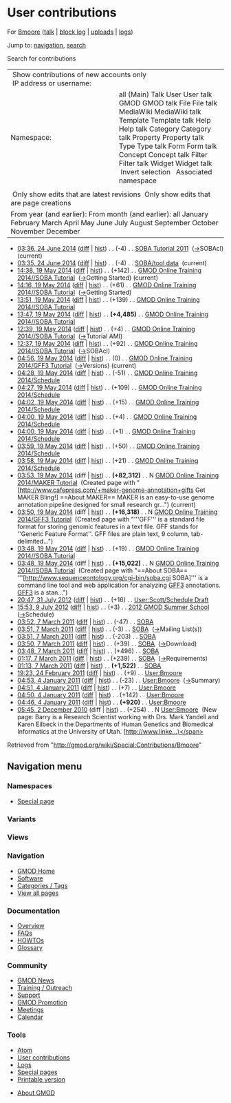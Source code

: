 <div id="mw-page-base" class="noprint">

</div>

<div id="mw-head-base" class="noprint">

</div>

<div id="content" class="mw-body" role="main">

<span id="top"></span>

<div id="mw-js-message" style="display:none;">

</div>



# <span dir="auto">User contributions</span>

<div id="bodyContent">

<div id="contentSub">

For [Bmoore](/wiki/User:Bmoore "User:Bmoore") (<a
href="/mediawiki/index.php?title=User_talk:Bmoore&amp;action=edit&amp;redlink=1"
class="new" title="User talk:Bmoore (page does not exist)">talk</a> \|
[block
log](/mediawiki/index.php?title=Special:Log/block&page=User%3ABmoore "Special:Log/block")
\| [uploads](/wiki/Special:ListFiles/Bmoore "Special:ListFiles/Bmoore")
\| [logs](/wiki/Special:Log/Bmoore "Special:Log/Bmoore"))

</div>

<div id="jump-to-nav" class="mw-jump">

Jump to: [navigation](#mw-navigation), [search](#p-search)

</div>

<div id="mw-content-text">

Search for contributions

<table class="mw-contributions-table">
<colgroup>
<col style="width: 50%" />
<col style="width: 50%" />
</colgroup>
<tbody>
<tr class="odd">
<td colspan="2"> Show contributions of new accounts only<br />
 IP address or username:</td>
</tr>
<tr class="even">
<td class="mw-label">Namespace:</td>
<td>all (Main) Talk User User talk GMOD GMOD talk File File talk
MediaWiki MediaWiki talk Template Template talk Help Help talk Category
Category talk Property Property talk Type Type talk Form Form talk
Concept Concept talk Filter Filter talk Widget Widget talk  
 Invert selection 
 Associated namespace </td>
</tr>
<tr class="odd">
<td colspan="2"></td>
</tr>
<tr class="even">
<td colspan="2"> Only show edits that are latest revisions
 Only show edits that are page creations</td>
</tr>
<tr class="odd">
<td colspan="2">From year (and earlier): From month (and earlier): all
January February March April May June July August September October
November December</td>
</tr>
</tbody>
</table>

- <a href="/mediawiki/index.php?title=SOBA_Tutorial_2011&amp;oldid=25979"
  class="mw-changeslist-date" title="SOBA Tutorial 2011">03:36, 24 June
  2014</a>
  ([diff](/mediawiki/index.php?title=SOBA_Tutorial_2011&diff=prev&oldid=25979 "SOBA Tutorial 2011")
  \|
  [hist](/mediawiki/index.php?title=SOBA_Tutorial_2011&action=history "SOBA Tutorial 2011"))
  <span class="mw-changeslist-separator">. .</span>
  <span class="mw-plusminus-neg" dir="ltr"
  title="15,352 bytes after change">(-4)</span>‎
  <span class="mw-changeslist-separator">. .</span>
  <a href="/wiki/SOBA_Tutorial_2011" class="mw-contributions-title"
  title="SOBA Tutorial 2011">SOBA Tutorial 2011</a> ‎
  <span class="comment">([→](/wiki/SOBA_Tutorial_2011#SOBAcl "SOBA Tutorial 2011")‎<span dir="auto"><span class="autocomment">SOBAcl</span></span>)</span>
  <span class="mw-uctop">(current)</span>
- <a href="/mediawiki/index.php?title=SOBA/tool_data&amp;oldid=25978"
  class="mw-changeslist-date" title="SOBA/tool data">03:35, 24 June
  2014</a>
  ([diff](/mediawiki/index.php?title=SOBA/tool_data&diff=prev&oldid=25978 "SOBA/tool data")
  \|
  [hist](/mediawiki/index.php?title=SOBA/tool_data&action=history "SOBA/tool data"))
  <span class="mw-changeslist-separator">. .</span>
  <span class="mw-plusminus-neg" dir="ltr"
  title="4,594 bytes after change">(-4)</span>‎
  <span class="mw-changeslist-separator">. .</span>
  <a href="/wiki/SOBA/tool_data" class="mw-contributions-title"
  title="SOBA/tool data">SOBA/tool data</a> ‎
  <span class="mw-uctop">(current)</span>
- <a
  href="/mediawiki/index.php?title=GMOD_Online_Training_2014//SOBA_Tutorial&amp;oldid=25824"
  class="mw-changeslist-date"
  title="GMOD Online Training 2014//SOBA Tutorial">14:38, 19 May 2014</a>
  ([diff](/mediawiki/index.php?title=GMOD_Online_Training_2014//SOBA_Tutorial&diff=prev&oldid=25824 "GMOD Online Training 2014//SOBA Tutorial")
  \|
  [hist](/mediawiki/index.php?title=GMOD_Online_Training_2014//SOBA_Tutorial&action=history "GMOD Online Training 2014//SOBA Tutorial"))
  <span class="mw-changeslist-separator">. .</span>
  <span class="mw-plusminus-pos" dir="ltr"
  title="19,964 bytes after change">(+142)</span>‎
  <span class="mw-changeslist-separator">. .</span>
  <a href="/wiki/GMOD_Online_Training_2014//SOBA_Tutorial"
  class="mw-contributions-title"
  title="GMOD Online Training 2014//SOBA Tutorial">GMOD Online Training
  2014//SOBA Tutorial</a> ‎
  <span class="comment">([→](/wiki/GMOD_Online_Training_2014//SOBA_Tutorial#Getting_Started "GMOD Online Training 2014//SOBA Tutorial")‎<span dir="auto"><span class="autocomment">Getting
  Started</span></span>)</span> <span class="mw-uctop">(current)</span>
- <a
  href="/mediawiki/index.php?title=GMOD_Online_Training_2014//SOBA_Tutorial&amp;oldid=25820"
  class="mw-changeslist-date"
  title="GMOD Online Training 2014//SOBA Tutorial">14:16, 19 May 2014</a>
  ([diff](/mediawiki/index.php?title=GMOD_Online_Training_2014//SOBA_Tutorial&diff=prev&oldid=25820 "GMOD Online Training 2014//SOBA Tutorial")
  \|
  [hist](/mediawiki/index.php?title=GMOD_Online_Training_2014//SOBA_Tutorial&action=history "GMOD Online Training 2014//SOBA Tutorial"))
  <span class="mw-changeslist-separator">. .</span>
  <span class="mw-plusminus-pos" dir="ltr"
  title="19,822 bytes after change">(+61)</span>‎
  <span class="mw-changeslist-separator">. .</span>
  <a href="/wiki/GMOD_Online_Training_2014//SOBA_Tutorial"
  class="mw-contributions-title"
  title="GMOD Online Training 2014//SOBA Tutorial">GMOD Online Training
  2014//SOBA Tutorial</a> ‎
  <span class="comment">([→](/wiki/GMOD_Online_Training_2014//SOBA_Tutorial#Getting_Started "GMOD Online Training 2014//SOBA Tutorial")‎<span dir="auto"><span class="autocomment">Getting
  Started</span></span>)</span>
- <a
  href="/mediawiki/index.php?title=GMOD_Online_Training_2014//SOBA_Tutorial&amp;oldid=25814"
  class="mw-changeslist-date"
  title="GMOD Online Training 2014//SOBA Tutorial">13:51, 19 May 2014</a>
  ([diff](/mediawiki/index.php?title=GMOD_Online_Training_2014//SOBA_Tutorial&diff=prev&oldid=25814 "GMOD Online Training 2014//SOBA Tutorial")
  \|
  [hist](/mediawiki/index.php?title=GMOD_Online_Training_2014//SOBA_Tutorial&action=history "GMOD Online Training 2014//SOBA Tutorial"))
  <span class="mw-changeslist-separator">. .</span>
  <span class="mw-plusminus-pos" dir="ltr"
  title="19,761 bytes after change">(+139)</span>‎
  <span class="mw-changeslist-separator">. .</span>
  <a href="/wiki/GMOD_Online_Training_2014//SOBA_Tutorial"
  class="mw-contributions-title"
  title="GMOD Online Training 2014//SOBA Tutorial">GMOD Online Training
  2014//SOBA Tutorial</a> ‎
- <a
  href="/mediawiki/index.php?title=GMOD_Online_Training_2014//SOBA_Tutorial&amp;oldid=25812"
  class="mw-changeslist-date"
  title="GMOD Online Training 2014//SOBA Tutorial">13:47, 19 May 2014</a>
  ([diff](/mediawiki/index.php?title=GMOD_Online_Training_2014//SOBA_Tutorial&diff=prev&oldid=25812 "GMOD Online Training 2014//SOBA Tutorial")
  \|
  [hist](/mediawiki/index.php?title=GMOD_Online_Training_2014//SOBA_Tutorial&action=history "GMOD Online Training 2014//SOBA Tutorial"))
  <span class="mw-changeslist-separator">. .</span> **(+4,485)**‎
  <span class="mw-changeslist-separator">. .</span>
  <a href="/wiki/GMOD_Online_Training_2014//SOBA_Tutorial"
  class="mw-contributions-title"
  title="GMOD Online Training 2014//SOBA Tutorial">GMOD Online Training
  2014//SOBA Tutorial</a> ‎
- <a
  href="/mediawiki/index.php?title=GMOD_Online_Training_2014//SOBA_Tutorial&amp;oldid=25809"
  class="mw-changeslist-date"
  title="GMOD Online Training 2014//SOBA Tutorial">12:39, 19 May 2014</a>
  ([diff](/mediawiki/index.php?title=GMOD_Online_Training_2014//SOBA_Tutorial&diff=prev&oldid=25809 "GMOD Online Training 2014//SOBA Tutorial")
  \|
  [hist](/mediawiki/index.php?title=GMOD_Online_Training_2014//SOBA_Tutorial&action=history "GMOD Online Training 2014//SOBA Tutorial"))
  <span class="mw-changeslist-separator">. .</span>
  <span class="mw-plusminus-pos" dir="ltr"
  title="15,137 bytes after change">(+4)</span>‎
  <span class="mw-changeslist-separator">. .</span>
  <a href="/wiki/GMOD_Online_Training_2014//SOBA_Tutorial"
  class="mw-contributions-title"
  title="GMOD Online Training 2014//SOBA Tutorial">GMOD Online Training
  2014//SOBA Tutorial</a> ‎
  <span class="comment">([→](/wiki/GMOD_Online_Training_2014//SOBA_Tutorial#Tutorial_AMI "GMOD Online Training 2014//SOBA Tutorial")‎<span dir="auto"><span class="autocomment">Tutorial
  AMI</span></span>)</span>
- <a
  href="/mediawiki/index.php?title=GMOD_Online_Training_2014//SOBA_Tutorial&amp;oldid=25808"
  class="mw-changeslist-date"
  title="GMOD Online Training 2014//SOBA Tutorial">12:37, 19 May 2014</a>
  ([diff](/mediawiki/index.php?title=GMOD_Online_Training_2014//SOBA_Tutorial&diff=prev&oldid=25808 "GMOD Online Training 2014//SOBA Tutorial")
  \|
  [hist](/mediawiki/index.php?title=GMOD_Online_Training_2014//SOBA_Tutorial&action=history "GMOD Online Training 2014//SOBA Tutorial"))
  <span class="mw-changeslist-separator">. .</span>
  <span class="mw-plusminus-pos" dir="ltr"
  title="15,133 bytes after change">(+92)</span>‎
  <span class="mw-changeslist-separator">. .</span>
  <a href="/wiki/GMOD_Online_Training_2014//SOBA_Tutorial"
  class="mw-contributions-title"
  title="GMOD Online Training 2014//SOBA Tutorial">GMOD Online Training
  2014//SOBA Tutorial</a> ‎
  <span class="comment">([→](/wiki/GMOD_Online_Training_2014//SOBA_Tutorial#SOBAcl "GMOD Online Training 2014//SOBA Tutorial")‎<span dir="auto"><span class="autocomment">SOBAcl</span></span>)</span>
- <a
  href="/mediawiki/index.php?title=GMOD_Online_Training_2014/GFF3_Tutorial&amp;oldid=25807"
  class="mw-changeslist-date"
  title="GMOD Online Training 2014/GFF3 Tutorial">04:56, 19 May 2014</a>
  ([diff](/mediawiki/index.php?title=GMOD_Online_Training_2014/GFF3_Tutorial&diff=prev&oldid=25807 "GMOD Online Training 2014/GFF3 Tutorial")
  \|
  [hist](/mediawiki/index.php?title=GMOD_Online_Training_2014/GFF3_Tutorial&action=history "GMOD Online Training 2014/GFF3 Tutorial"))
  <span class="mw-changeslist-separator">. .</span>
  <span class="mw-plusminus-null" dir="ltr"
  title="16,318 bytes after change">(0)</span>‎
  <span class="mw-changeslist-separator">. .</span>
  <a href="/wiki/GMOD_Online_Training_2014/GFF3_Tutorial"
  class="mw-contributions-title"
  title="GMOD Online Training 2014/GFF3 Tutorial">GMOD Online Training
  2014/GFF3 Tutorial</a> ‎
  <span class="comment">([→](/wiki/GMOD_Online_Training_2014/GFF3_Tutorial#Versions "GMOD Online Training 2014/GFF3 Tutorial")‎<span dir="auto"><span class="autocomment">Versions</span></span>)</span>
  <span class="mw-uctop">(current)</span>
- <a
  href="/mediawiki/index.php?title=GMOD_Online_Training_2014/Schedule&amp;oldid=25806"
  class="mw-changeslist-date"
  title="GMOD Online Training 2014/Schedule">04:28, 19 May 2014</a>
  ([diff](/mediawiki/index.php?title=GMOD_Online_Training_2014/Schedule&diff=prev&oldid=25806 "GMOD Online Training 2014/Schedule")
  \|
  [hist](/mediawiki/index.php?title=GMOD_Online_Training_2014/Schedule&action=history "GMOD Online Training 2014/Schedule"))
  <span class="mw-changeslist-separator">. .</span>
  <span class="mw-plusminus-neg" dir="ltr"
  title="2,908 bytes after change">(-51)</span>‎
  <span class="mw-changeslist-separator">. .</span>
  <a href="/wiki/GMOD_Online_Training_2014/Schedule"
  class="mw-contributions-title"
  title="GMOD Online Training 2014/Schedule">GMOD Online Training
  2014/Schedule</a> ‎
- <a
  href="/mediawiki/index.php?title=GMOD_Online_Training_2014/Schedule&amp;oldid=25805"
  class="mw-changeslist-date"
  title="GMOD Online Training 2014/Schedule">04:27, 19 May 2014</a>
  ([diff](/mediawiki/index.php?title=GMOD_Online_Training_2014/Schedule&diff=prev&oldid=25805 "GMOD Online Training 2014/Schedule")
  \|
  [hist](/mediawiki/index.php?title=GMOD_Online_Training_2014/Schedule&action=history "GMOD Online Training 2014/Schedule"))
  <span class="mw-changeslist-separator">. .</span>
  <span class="mw-plusminus-pos" dir="ltr"
  title="2,959 bytes after change">(+109)</span>‎
  <span class="mw-changeslist-separator">. .</span>
  <a href="/wiki/GMOD_Online_Training_2014/Schedule"
  class="mw-contributions-title"
  title="GMOD Online Training 2014/Schedule">GMOD Online Training
  2014/Schedule</a> ‎
- <a
  href="/mediawiki/index.php?title=GMOD_Online_Training_2014/Schedule&amp;oldid=25804"
  class="mw-changeslist-date"
  title="GMOD Online Training 2014/Schedule">04:02, 19 May 2014</a>
  ([diff](/mediawiki/index.php?title=GMOD_Online_Training_2014/Schedule&diff=prev&oldid=25804 "GMOD Online Training 2014/Schedule")
  \|
  [hist](/mediawiki/index.php?title=GMOD_Online_Training_2014/Schedule&action=history "GMOD Online Training 2014/Schedule"))
  <span class="mw-changeslist-separator">. .</span>
  <span class="mw-plusminus-pos" dir="ltr"
  title="2,850 bytes after change">(+15)</span>‎
  <span class="mw-changeslist-separator">. .</span>
  <a href="/wiki/GMOD_Online_Training_2014/Schedule"
  class="mw-contributions-title"
  title="GMOD Online Training 2014/Schedule">GMOD Online Training
  2014/Schedule</a> ‎
- <a
  href="/mediawiki/index.php?title=GMOD_Online_Training_2014/Schedule&amp;oldid=25803"
  class="mw-changeslist-date"
  title="GMOD Online Training 2014/Schedule">04:00, 19 May 2014</a>
  ([diff](/mediawiki/index.php?title=GMOD_Online_Training_2014/Schedule&diff=prev&oldid=25803 "GMOD Online Training 2014/Schedule")
  \|
  [hist](/mediawiki/index.php?title=GMOD_Online_Training_2014/Schedule&action=history "GMOD Online Training 2014/Schedule"))
  <span class="mw-changeslist-separator">. .</span>
  <span class="mw-plusminus-pos" dir="ltr"
  title="2,835 bytes after change">(+4)</span>‎
  <span class="mw-changeslist-separator">. .</span>
  <a href="/wiki/GMOD_Online_Training_2014/Schedule"
  class="mw-contributions-title"
  title="GMOD Online Training 2014/Schedule">GMOD Online Training
  2014/Schedule</a> ‎
- <a
  href="/mediawiki/index.php?title=GMOD_Online_Training_2014/Schedule&amp;oldid=25802"
  class="mw-changeslist-date"
  title="GMOD Online Training 2014/Schedule">04:00, 19 May 2014</a>
  ([diff](/mediawiki/index.php?title=GMOD_Online_Training_2014/Schedule&diff=prev&oldid=25802 "GMOD Online Training 2014/Schedule")
  \|
  [hist](/mediawiki/index.php?title=GMOD_Online_Training_2014/Schedule&action=history "GMOD Online Training 2014/Schedule"))
  <span class="mw-changeslist-separator">. .</span>
  <span class="mw-plusminus-pos" dir="ltr"
  title="2,831 bytes after change">(+1)</span>‎
  <span class="mw-changeslist-separator">. .</span>
  <a href="/wiki/GMOD_Online_Training_2014/Schedule"
  class="mw-contributions-title"
  title="GMOD Online Training 2014/Schedule">GMOD Online Training
  2014/Schedule</a> ‎
- <a
  href="/mediawiki/index.php?title=GMOD_Online_Training_2014/Schedule&amp;oldid=25801"
  class="mw-changeslist-date"
  title="GMOD Online Training 2014/Schedule">03:59, 19 May 2014</a>
  ([diff](/mediawiki/index.php?title=GMOD_Online_Training_2014/Schedule&diff=prev&oldid=25801 "GMOD Online Training 2014/Schedule")
  \|
  [hist](/mediawiki/index.php?title=GMOD_Online_Training_2014/Schedule&action=history "GMOD Online Training 2014/Schedule"))
  <span class="mw-changeslist-separator">. .</span>
  <span class="mw-plusminus-pos" dir="ltr"
  title="2,830 bytes after change">(+50)</span>‎
  <span class="mw-changeslist-separator">. .</span>
  <a href="/wiki/GMOD_Online_Training_2014/Schedule"
  class="mw-contributions-title"
  title="GMOD Online Training 2014/Schedule">GMOD Online Training
  2014/Schedule</a> ‎
- <a
  href="/mediawiki/index.php?title=GMOD_Online_Training_2014/Schedule&amp;oldid=25800"
  class="mw-changeslist-date"
  title="GMOD Online Training 2014/Schedule">03:58, 19 May 2014</a>
  ([diff](/mediawiki/index.php?title=GMOD_Online_Training_2014/Schedule&diff=prev&oldid=25800 "GMOD Online Training 2014/Schedule")
  \|
  [hist](/mediawiki/index.php?title=GMOD_Online_Training_2014/Schedule&action=history "GMOD Online Training 2014/Schedule"))
  <span class="mw-changeslist-separator">. .</span>
  <span class="mw-plusminus-pos" dir="ltr"
  title="2,780 bytes after change">(+21)</span>‎
  <span class="mw-changeslist-separator">. .</span>
  <a href="/wiki/GMOD_Online_Training_2014/Schedule"
  class="mw-contributions-title"
  title="GMOD Online Training 2014/Schedule">GMOD Online Training
  2014/Schedule</a> ‎
- <a
  href="/mediawiki/index.php?title=GMOD_Online_Training_2014/MAKER_Tutorial&amp;oldid=25799"
  class="mw-changeslist-date"
  title="GMOD Online Training 2014/MAKER Tutorial">03:53, 19 May 2014</a>
  (diff \|
  [hist](/mediawiki/index.php?title=GMOD_Online_Training_2014/MAKER_Tutorial&action=history "GMOD Online Training 2014/MAKER Tutorial"))
  <span class="mw-changeslist-separator">. .</span> **(+82,312)**‎
  <span class="mw-changeslist-separator">. .</span> N
  <a href="/wiki/GMOD_Online_Training_2014/MAKER_Tutorial"
  class="mw-contributions-title"
  title="GMOD Online Training 2014/MAKER Tutorial">GMOD Online Training
  2014/MAKER Tutorial</a> ‎ <span class="comment">(Created page with
  "\[http://www.cafepress.com/+maker-genome-annotation+gifts Get MAKER
  Bling!\] ==About MAKER== MAKER is an easy-to-use genome annotation
  pipeline designed for small research gr...")</span>
  <span class="mw-uctop">(current)</span>
- <a
  href="/mediawiki/index.php?title=GMOD_Online_Training_2014/GFF3_Tutorial&amp;oldid=25798"
  class="mw-changeslist-date"
  title="GMOD Online Training 2014/GFF3 Tutorial">03:50, 19 May 2014</a>
  (diff \|
  [hist](/mediawiki/index.php?title=GMOD_Online_Training_2014/GFF3_Tutorial&action=history "GMOD Online Training 2014/GFF3 Tutorial"))
  <span class="mw-changeslist-separator">. .</span> **(+16,318)**‎
  <span class="mw-changeslist-separator">. .</span> N
  <a href="/wiki/GMOD_Online_Training_2014/GFF3_Tutorial"
  class="mw-contributions-title"
  title="GMOD Online Training 2014/GFF3 Tutorial">GMOD Online Training
  2014/GFF3 Tutorial</a> ‎ <span class="comment">(Created page with
  "'''GFF''' is a standard file format for storing genomic features in a
  text file. GFF stands for ''Generic Feature Format''. GFF files are
  plain text, 9 column, tab-delimited...")</span>
- <a
  href="/mediawiki/index.php?title=GMOD_Online_Training_2014//SOBA_Tutorial&amp;oldid=25797"
  class="mw-changeslist-date"
  title="GMOD Online Training 2014//SOBA Tutorial">03:48, 19 May 2014</a>
  ([diff](/mediawiki/index.php?title=GMOD_Online_Training_2014//SOBA_Tutorial&diff=prev&oldid=25797 "GMOD Online Training 2014//SOBA Tutorial")
  \|
  [hist](/mediawiki/index.php?title=GMOD_Online_Training_2014//SOBA_Tutorial&action=history "GMOD Online Training 2014//SOBA Tutorial"))
  <span class="mw-changeslist-separator">. .</span>
  <span class="mw-plusminus-pos" dir="ltr"
  title="15,041 bytes after change">(+19)</span>‎
  <span class="mw-changeslist-separator">. .</span>
  <a href="/wiki/GMOD_Online_Training_2014//SOBA_Tutorial"
  class="mw-contributions-title"
  title="GMOD Online Training 2014//SOBA Tutorial">GMOD Online Training
  2014//SOBA Tutorial</a> ‎
- <a
  href="/mediawiki/index.php?title=GMOD_Online_Training_2014//SOBA_Tutorial&amp;oldid=25796"
  class="mw-changeslist-date"
  title="GMOD Online Training 2014//SOBA Tutorial">03:48, 19 May 2014</a>
  (diff \|
  [hist](/mediawiki/index.php?title=GMOD_Online_Training_2014//SOBA_Tutorial&action=history "GMOD Online Training 2014//SOBA Tutorial"))
  <span class="mw-changeslist-separator">. .</span> **(+15,022)**‎
  <span class="mw-changeslist-separator">. .</span> N
  <a href="/wiki/GMOD_Online_Training_2014//SOBA_Tutorial"
  class="mw-contributions-title"
  title="GMOD Online Training 2014//SOBA Tutorial">GMOD Online Training
  2014//SOBA Tutorial</a> ‎ <span class="comment">(Created page with
  "==About SOBA== '''\[http://www.sequenceontology.org/cgi-bin/soba.cgi
  SOBA\]''' is a command line tool and web application for analyzing
  [GFF3](/wiki/GFF3 "GFF3") annotations. [GFF3](/wiki/GFF3 "GFF3") is a
  stan...")</span>
- <a
  href="/mediawiki/index.php?title=User:Scott/Schedule_Draft&amp;oldid=20926"
  class="mw-changeslist-date" title="User:Scott/Schedule Draft">20:47, 31
  July 2012</a>
  ([diff](/mediawiki/index.php?title=User:Scott/Schedule_Draft&diff=prev&oldid=20926 "User:Scott/Schedule Draft")
  \|
  [hist](/mediawiki/index.php?title=User:Scott/Schedule_Draft&action=history "User:Scott/Schedule Draft"))
  <span class="mw-changeslist-separator">. .</span>
  <span class="mw-plusminus-pos" dir="ltr"
  title="7,956 bytes after change">(+16)</span>‎
  <span class="mw-changeslist-separator">. .</span>
  <a href="/wiki/User:Scott/Schedule_Draft" class="mw-contributions-title"
  title="User:Scott/Schedule Draft">User:Scott/Schedule Draft</a> ‎
- <a
  href="/mediawiki/index.php?title=2012_GMOD_Summer_School&amp;oldid=20740"
  class="mw-changeslist-date" title="2012 GMOD Summer School">15:53, 9
  July 2012</a>
  ([diff](/mediawiki/index.php?title=2012_GMOD_Summer_School&diff=prev&oldid=20740 "2012 GMOD Summer School")
  \|
  [hist](/mediawiki/index.php?title=2012_GMOD_Summer_School&action=history "2012 GMOD Summer School"))
  <span class="mw-changeslist-separator">. .</span>
  <span class="mw-plusminus-pos" dir="ltr"
  title="5,148 bytes after change">(+3)</span>‎
  <span class="mw-changeslist-separator">. .</span>
  <a href="/wiki/2012_GMOD_Summer_School" class="mw-contributions-title"
  title="2012 GMOD Summer School">2012 GMOD Summer School</a> ‎
  <span class="comment">([→](/wiki/2012_GMOD_Summer_School#Schedule "2012 GMOD Summer School")‎<span dir="auto"><span class="autocomment">Schedule</span></span>)</span>
- <a href="/mediawiki/index.php?title=SOBA&amp;oldid=17201"
  class="mw-changeslist-date" title="SOBA">03:52, 7 March 2011</a>
  ([diff](/mediawiki/index.php?title=SOBA&diff=prev&oldid=17201 "SOBA")
  \| [hist](/mediawiki/index.php?title=SOBA&action=history "SOBA"))
  <span class="mw-changeslist-separator">. .</span>
  <span class="mw-plusminus-neg" dir="ltr"
  title="4,434 bytes after change">(-47)</span>‎
  <span class="mw-changeslist-separator">. .</span>
  <a href="/wiki/SOBA" class="mw-contributions-title"
  title="SOBA">SOBA</a> ‎
- <a href="/mediawiki/index.php?title=SOBA&amp;oldid=17200"
  class="mw-changeslist-date" title="SOBA">03:51, 7 March 2011</a>
  ([diff](/mediawiki/index.php?title=SOBA&diff=prev&oldid=17200 "SOBA")
  \| [hist](/mediawiki/index.php?title=SOBA&action=history "SOBA"))
  <span class="mw-changeslist-separator">. .</span>
  <span class="mw-plusminus-neg" dir="ltr"
  title="4,481 bytes after change">(-3)</span>‎
  <span class="mw-changeslist-separator">. .</span>
  <a href="/wiki/SOBA" class="mw-contributions-title"
  title="SOBA">SOBA</a> ‎
  <span class="comment">([→](/wiki/SOBA#Mailing_List.28s.29 "SOBA")‎<span dir="auto"><span class="autocomment">Mailing
  List(s)</span></span>)</span>
- <a href="/mediawiki/index.php?title=SOBA&amp;oldid=17199"
  class="mw-changeslist-date" title="SOBA">03:51, 7 March 2011</a>
  ([diff](/mediawiki/index.php?title=SOBA&diff=prev&oldid=17199 "SOBA")
  \| [hist](/mediawiki/index.php?title=SOBA&action=history "SOBA"))
  <span class="mw-changeslist-separator">. .</span>
  <span class="mw-plusminus-neg" dir="ltr"
  title="4,484 bytes after change">(-203)</span>‎
  <span class="mw-changeslist-separator">. .</span>
  <a href="/wiki/SOBA" class="mw-contributions-title"
  title="SOBA">SOBA</a> ‎
- <a href="/mediawiki/index.php?title=SOBA&amp;oldid=17198"
  class="mw-changeslist-date" title="SOBA">03:50, 7 March 2011</a>
  ([diff](/mediawiki/index.php?title=SOBA&diff=prev&oldid=17198 "SOBA")
  \| [hist](/mediawiki/index.php?title=SOBA&action=history "SOBA"))
  <span class="mw-changeslist-separator">. .</span>
  <span class="mw-plusminus-pos" dir="ltr"
  title="4,687 bytes after change">(+39)</span>‎
  <span class="mw-changeslist-separator">. .</span>
  <a href="/wiki/SOBA" class="mw-contributions-title"
  title="SOBA">SOBA</a> ‎
  <span class="comment">([→](/wiki/SOBA#Download "SOBA")‎<span dir="auto"><span class="autocomment">Download</span></span>)</span>
- <a href="/mediawiki/index.php?title=SOBA&amp;oldid=17196"
  class="mw-changeslist-date" title="SOBA">03:48, 7 March 2011</a>
  ([diff](/mediawiki/index.php?title=SOBA&diff=prev&oldid=17196 "SOBA")
  \| [hist](/mediawiki/index.php?title=SOBA&action=history "SOBA"))
  <span class="mw-changeslist-separator">. .</span>
  <span class="mw-plusminus-pos" dir="ltr"
  title="4,648 bytes after change">(+496)</span>‎
  <span class="mw-changeslist-separator">. .</span>
  <a href="/wiki/SOBA" class="mw-contributions-title"
  title="SOBA">SOBA</a> ‎
- <a href="/mediawiki/index.php?title=SOBA&amp;oldid=17183"
  class="mw-changeslist-date" title="SOBA">01:17, 7 March 2011</a>
  ([diff](/mediawiki/index.php?title=SOBA&diff=prev&oldid=17183 "SOBA")
  \| [hist](/mediawiki/index.php?title=SOBA&action=history "SOBA"))
  <span class="mw-changeslist-separator">. .</span>
  <span class="mw-plusminus-pos" dir="ltr"
  title="4,152 bytes after change">(+239)</span>‎
  <span class="mw-changeslist-separator">. .</span>
  <a href="/wiki/SOBA" class="mw-contributions-title"
  title="SOBA">SOBA</a> ‎
  <span class="comment">([→](/wiki/SOBA#Requirements "SOBA")‎<span dir="auto"><span class="autocomment">Requirements</span></span>)</span>
- <a href="/mediawiki/index.php?title=SOBA&amp;oldid=17182"
  class="mw-changeslist-date" title="SOBA">01:13, 7 March 2011</a>
  ([diff](/mediawiki/index.php?title=SOBA&diff=prev&oldid=17182 "SOBA")
  \| [hist](/mediawiki/index.php?title=SOBA&action=history "SOBA"))
  <span class="mw-changeslist-separator">. .</span> **(+1,522)**‎
  <span class="mw-changeslist-separator">. .</span>
  <a href="/wiki/SOBA" class="mw-contributions-title"
  title="SOBA">SOBA</a> ‎
- <a href="/mediawiki/index.php?title=User:Bmoore&amp;oldid=17010"
  class="mw-changeslist-date" title="User:Bmoore">19:23, 24 February
  2011</a>
  ([diff](/mediawiki/index.php?title=User:Bmoore&diff=prev&oldid=17010 "User:Bmoore")
  \|
  [hist](/mediawiki/index.php?title=User:Bmoore&action=history "User:Bmoore"))
  <span class="mw-changeslist-separator">. .</span>
  <span class="mw-plusminus-pos" dir="ltr"
  title="1,315 bytes after change">(+9)</span>‎
  <span class="mw-changeslist-separator">. .</span>
  <a href="/wiki/User:Bmoore" class="mw-contributions-title"
  title="User:Bmoore">User:Bmoore</a> ‎
- <a href="/mediawiki/index.php?title=User:Bmoore&amp;oldid=16378"
  class="mw-changeslist-date" title="User:Bmoore">04:53, 4 January
  2011</a>
  ([diff](/mediawiki/index.php?title=User:Bmoore&diff=prev&oldid=16378 "User:Bmoore")
  \|
  [hist](/mediawiki/index.php?title=User:Bmoore&action=history "User:Bmoore"))
  <span class="mw-changeslist-separator">. .</span>
  <span class="mw-plusminus-neg" dir="ltr"
  title="1,300 bytes after change">(-23)</span>‎
  <span class="mw-changeslist-separator">. .</span>
  <a href="/wiki/User:Bmoore" class="mw-contributions-title"
  title="User:Bmoore">User:Bmoore</a> ‎
  <span class="comment">([→](/wiki/User:Bmoore#Summary "User:Bmoore")‎<span dir="auto"><span class="autocomment">Summary</span></span>)</span>
- <a href="/mediawiki/index.php?title=User:Bmoore&amp;oldid=16377"
  class="mw-changeslist-date" title="User:Bmoore">04:51, 4 January
  2011</a>
  ([diff](/mediawiki/index.php?title=User:Bmoore&diff=prev&oldid=16377 "User:Bmoore")
  \|
  [hist](/mediawiki/index.php?title=User:Bmoore&action=history "User:Bmoore"))
  <span class="mw-changeslist-separator">. .</span>
  <span class="mw-plusminus-pos" dir="ltr"
  title="1,323 bytes after change">(+7)</span>‎
  <span class="mw-changeslist-separator">. .</span>
  <a href="/wiki/User:Bmoore" class="mw-contributions-title"
  title="User:Bmoore">User:Bmoore</a> ‎
- <a href="/mediawiki/index.php?title=User:Bmoore&amp;oldid=16376"
  class="mw-changeslist-date" title="User:Bmoore">04:50, 4 January
  2011</a>
  ([diff](/mediawiki/index.php?title=User:Bmoore&diff=prev&oldid=16376 "User:Bmoore")
  \|
  [hist](/mediawiki/index.php?title=User:Bmoore&action=history "User:Bmoore"))
  <span class="mw-changeslist-separator">. .</span>
  <span class="mw-plusminus-pos" dir="ltr"
  title="1,316 bytes after change">(+142)</span>‎
  <span class="mw-changeslist-separator">. .</span>
  <a href="/wiki/User:Bmoore" class="mw-contributions-title"
  title="User:Bmoore">User:Bmoore</a> ‎
- <a href="/mediawiki/index.php?title=User:Bmoore&amp;oldid=16375"
  class="mw-changeslist-date" title="User:Bmoore">04:46, 4 January
  2011</a>
  ([diff](/mediawiki/index.php?title=User:Bmoore&diff=prev&oldid=16375 "User:Bmoore")
  \|
  [hist](/mediawiki/index.php?title=User:Bmoore&action=history "User:Bmoore"))
  <span class="mw-changeslist-separator">. .</span> **(+920)**‎
  <span class="mw-changeslist-separator">. .</span>
  <a href="/wiki/User:Bmoore" class="mw-contributions-title"
  title="User:Bmoore">User:Bmoore</a> ‎
- <a href="/mediawiki/index.php?title=User:Bmoore&amp;oldid=15767"
  class="mw-changeslist-date" title="User:Bmoore">05:45, 2 December
  2010</a> (diff \|
  [hist](/mediawiki/index.php?title=User:Bmoore&action=history "User:Bmoore"))
  <span class="mw-changeslist-separator">. .</span>
  <span class="mw-plusminus-pos" dir="ltr"
  title="254 bytes after change">(+254)</span>‎
  <span class="mw-changeslist-separator">. .</span> N
  <a href="/wiki/User:Bmoore" class="mw-contributions-title"
  title="User:Bmoore">User:Bmoore</a> ‎ <span class="comment">(New page:
  Barry is a Research Scientist working with Drs. Mark Yandell and Karen
  Eilbeck in the Departments of Human Genetics and Biomedical
  Informatics at the University of Utah. \[http://www.linke...)</span>

</div>

<div class="printfooter">

Retrieved from "<http://gmod.org/wiki/Special:Contributions/Bmoore>"

</div>

<div id="catlinks" class="catlinks catlinks-allhidden">

</div>

<div class="visualClear">

</div>

</div>

</div>

<div id="mw-navigation">

## Navigation menu

<div id="mw-head">



<div id="left-navigation">

<div id="p-namespaces" class="vectorTabs" role="navigation"
aria-labelledby="p-namespaces-label">

### Namespaces

- <span id="ca-nstab-special">[Special
  page](/wiki/Special:Contributions/Bmoore "This is a special page, you cannot edit the page itself")</span>

</div>

<div id="p-variants" class="vectorMenu emptyPortlet" role="navigation"
aria-labelledby="p-variants-label">

### 

### Variants[](#)

<div class="menu">

</div>

</div>

</div>

<div id="right-navigation">

<div id="p-views" class="vectorTabs emptyPortlet" role="navigation"
aria-labelledby="p-views-label">

### Views

</div>



</div>



</div>

</div>

</div>

<div id="mw-panel">

<div id="p-logo" role="banner">

<a href="/wiki/Main_Page"
style="background-image: url(http://gmod.org/images/GMOD-cogs.png);"
title="Visit the main page"></a>

</div>

<div id="p-Navigation" class="portal" role="navigation"
aria-labelledby="p-Navigation-label">

### Navigation

<div class="body">

- <span id="n-GMOD-Home">[GMOD Home](/wiki/Main_Page)</span>
- <span id="n-Software">[Software](/wiki/GMOD_Components)</span>
- <span id="n-Categories-.2F-Tags">[Categories /
  Tags](/wiki/Categories)</span>
- <span id="n-View-all-pages">[View all
  pages](/wiki/Special:AllPages)</span>

</div>

</div>

<div id="p-Documentation" class="portal" role="navigation"
aria-labelledby="p-Documentation-label">

### Documentation

<div class="body">

- <span id="n-Overview">[Overview](/wiki/Overview)</span>
- <span id="n-FAQs">[FAQs](/wiki/Category:FAQ)</span>
- <span id="n-HOWTOs">[HOWTOs](/wiki/Category:HOWTO)</span>
- <span id="n-Glossary">[Glossary](/wiki/Glossary)</span>

</div>

</div>

<div id="p-Community" class="portal" role="navigation"
aria-labelledby="p-Community-label">

### Community

<div class="body">

- <span id="n-GMOD-News">[GMOD News](/wiki/GMOD_News)</span>
- <span id="n-Training-.2F-Outreach">[Training /
  Outreach](/wiki/Training_and_Outreach)</span>
- <span id="n-Support">[Support](/wiki/Support)</span>
- <span id="n-GMOD-Promotion">[GMOD
  Promotion](/wiki/GMOD_Promotion)</span>
- <span id="n-Meetings">[Meetings](/wiki/Meetings)</span>
- <span id="n-Calendar">[Calendar](/wiki/Calendar)</span>

</div>

</div>

<div id="p-tb" class="portal" role="navigation"
aria-labelledby="p-tb-label">

### Tools

<div class="body">

- <span id="feedlinks"><a
  href="http://gmod.org/mediawiki/index.php?title=Special:Contributions/Bmoore&amp;feed=atom"
  id="feed-atom" class="feedlink" rel="alternate"
  type="application/atom+xml" title="Atom feed for this page">Atom</a></span>
- <span id="t-contributions">[User
  contributions](/wiki/Special:Contributions/Bmoore "A list of contributions of this user")</span>
- <span id="t-log">[Logs](/wiki/Special:Log/Bmoore)</span>
- <span id="t-specialpages"><a href="/wiki/Special:SpecialPages" accesskey="q"
  title="A list of all special pages [q]">Special pages</a></span>
- <span id="t-print"><a
  href="/mediawiki/index.php?title=Special:Contributions/Bmoore&amp;printable=yes"
  rel="alternate" accesskey="p"
  title="Printable version of this page [p]">Printable version</a></span>

</div>

</div>

</div>

</div>

<div id="footer" role="contentinfo">

- <span id="footer-places-about">[About
  GMOD](/wiki/GMOD:About "GMOD:About")</span>

<!-- -->






</div>
